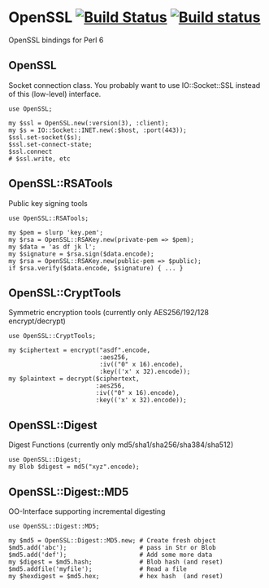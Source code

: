 OpenSSL [![Build Status](https://travis-ci.org/sergot/openssl.svg?branch=master)](https://travis-ci.org/sergot/openssl) [![Build status](https://ci.appveyor.com/api/projects/status/ck9w128qd34rylu2/branch/master?svg=true)](https://ci.appveyor.com/project/skinkade/openssl/branch/master)
=======

OpenSSL bindings for Perl 6

## OpenSSL

Socket connection class. You probably want to use IO::Socket::SSL instead of this
(low-level) interface.

    use OpenSSL;

    my $ssl = OpenSSL.new(:version(3), :client);
    my $s = IO::Socket::INET.new(:$host, :port(443));
    $ssl.set-socket($s);
    $ssl.set-connect-state;
    $ssl.connect
    # $ssl.write, etc

## OpenSSL::RSATools

Public key signing tools

    use OpenSSL::RSATools;

    my $pem = slurp 'key.pem';
    my $rsa = OpenSSL::RSAKey.new(private-pem => $pem);
    my $data = 'as df jk l';
    my $signature = $rsa.sign($data.encode);
    my $rsa = OpenSSL::RSAKey.new(public-pem => $public);
    if $rsa.verify($data.encode, $signature) { ... }

## OpenSSL::CryptTools

Symmetric encryption tools (currently only AES256/192/128 encrypt/decrypt)

    use OpenSSL::CryptTools;

    my $ciphertext = encrypt("asdf".encode,
                             :aes256,
                             :iv(("0" x 16).encode),
                             :key(('x' x 32).encode));
    my $plaintext = decrypt($ciphertext,
                            :aes256,
                            :iv(("0" x 16).encode),
                            :key(('x' x 32).encode));

## OpenSSL::Digest

Digest Functions (currently only md5/sha1/sha256/sha384/sha512)

    use OpenSSL::Digest;
    my Blob $digest = md5("xyz".encode);

## OpenSSL::Digest::MD5

OO-Interface supporting incremental digesting

    use OpenSSL::Digest::MD5;

    my $md5 = OpenSSL::Digest::MD5.new; # Create fresh object
    $md5.add('abc');                    # pass in Str or Blob
    $md5.add('def');                    # Add some more data
    my $digest = $md5.hash;             # Blob hash (and reset)
    $md5.addfile('myfile');             # Read a file
    my $hexdigest = $md5.hex;           # hex hash  (and reset)
